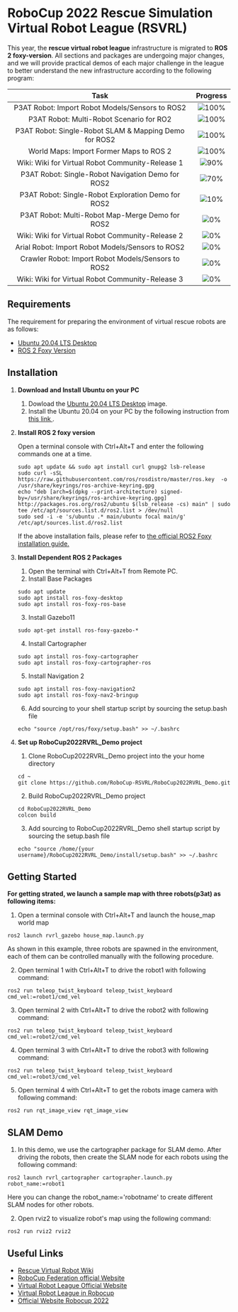 # RoboCup 2022 Rescue Simulation Virtual Robot League (RSVRL)

This year, the  <strong>rescue virtual robot league</strong> infrastructure is migrated to <strong>ROS 2 foxy-version</strong>. All sections and packages are undergoing major changes, and we will provide practical demos of each major challenge in the league to better understand the new infrastructure according to the following program:

    
| Task                                                        | Progress                                                 | 
| :-----------------:                                         | :----------------:                                   |
|P3AT Robot: Import Robot Models/Sensors to ROS2              | ![100%](https://progress-bar.dev/100?title=done)    |
|P3AT Robot: Multi-Robot Scenario  for RO2                    | ![100%](https://progress-bar.dev/100?title=done)    |
|P3AT Robot: Single-Robot SLAM & Mapping Demo for ROS2        | ![100%](https://progress-bar.dev/100?title=done)     |
|World Maps: Import Former Maps to ROS 2                      | ![100%](https://progress-bar.dev/100?title=done)    |
|Wiki: Wiki for Virtual Robot Community-Release 1             | ![90%](https://progress-bar.dev/90?title=progress)       |
|P3AT Robot: Single-Robot Navigation Demo for ROS2            | ![70%](https://progress-bar.dev/70?title=progress)       |
|P3AT Robot: Single-Robot Exploration Demo for ROS2           | ![10%](https://progress-bar.dev/10?title=progress)       |
|P3AT Robot: Multi-Robot Map-Merge Demo for ROS2              | ![0%](https://progress-bar.dev/0?title=to-do)         |
|Wiki: Wiki for Virtual Robot Community-Release 2             | ![0%](https://progress-bar.dev/0?title=to-do)       |
|Arial Robot: Import Robot Models/Sensors to ROS2             | ![0%](https://progress-bar.dev/0?title=to-do)         |
|Crawler Robot: Import Robot Models/Sensors to ROS2           | ![0%](https://progress-bar.dev/0?title=to-do)         |
|Wiki: Wiki for Virtual Robot Community-Release 3             | ![0%](https://progress-bar.dev/0?title=to-do)       |
    

## Requirements
The requirement for preparing the environment of virtual rescue robots are as follows:
- [Ubuntu 20.04 LTS Desktop](https://releases.ubuntu.com/20.04/)
- [ROS 2 Foxy Version](https://docs.ros.org/en/foxy/index.html)

## Installation
1. <strong> Download and Install Ubuntu on your PC </strong>
    1. Dowload the [Ubuntu 20.04 LTS Desktop](https://releases.ubuntu.com/20.04/) image.
    2. Install the Ubuntu 20.04 on your PC by the following instruction from [ this link ](https://ubuntu.com/tutorials/install-ubuntu-desktop#1-overview).

2. <strong> Install ROS 2 foxy version</strong> 
    
    Open a terminal console with Ctrl+Alt+T and enter the following commands one at a time. 
    ```
    sudo apt update && sudo apt install curl gnupg2 lsb-release
    sudo curl -sSL https://raw.githubusercontent.com/ros/rosdistro/master/ros.key  -o /usr/share/keyrings/ros-archive-keyring.gpg
    echo "deb [arch=$(dpkg --print-architecture) signed-by=/usr/share/keyrings/ros-archive-keyring.gpg] http://packages.ros.org/ros2/ubuntu $(lsb_release -cs) main" | sudo tee /etc/apt/sources.list.d/ros2.list > /dev/null
    sudo sed -i -e 's/ubuntu .* main/ubuntu focal main/g' /etc/apt/sources.list.d/ros2.list
    ```
    If the above installation fails, please refer to 
    [the official ROS2 Foxy installation guide.](https://index.ros.org/doc/ros2/Installation/Foxy/Linux-Install-Debians/)

3. <strong> Install Dependent ROS 2 Packages </strong>
    1. Open the terminal with Ctrl+Alt+T from Remote PC.
    2. Install Base Packages
    ```
    sudo apt update
    sudo apt install ros-foxy-desktop
    sudo apt install ros-foxy-ros-base
    ```
    3. Install Gazebo11
    ```
    sudo apt-get install ros-foxy-gazebo-*
    ```
    4. Install Cartographer
    ```
    sudo apt install ros-foxy-cartographer
    sudo apt install ros-foxy-cartographer-ros
    ```
    5. Install Navigation 2
    ```
    sudo apt install ros-foxy-navigation2
    sudo apt install ros-foxy-nav2-bringup
    ```
    6. Add sourcing to your shell startup script by sourcing the setup.bash file 
    ```
    echo "source /opt/ros/foxy/setup.bash" >> ~/.bashrc
    ```

4. <strong> Set up RoboCup2022RVRL_Demo project </strong>
    1. Clone RoboCup2022RVRL_Demo project into the your home directory
    ```
    cd ~
    git clone https://github.com/RoboCup-RSVRL/RoboCup2022RVRL_Demo.git
    ```
    2. Build RoboCup2022RVRL_Demo project
    ```
    cd RoboCup2022RVRL_Demo
    colcon build
    ```
    3. Add sourcing to RoboCup2022RVRL_Demo shell startup script by sourcing the setup.bash file 
    ```
    echo "source /home/{your username}/RoboCup2022RVRL_Demo/install/setup.bash" >> ~/.bashrc
    ```
    
## Getting Started
<strong> For getting strated, we launch a sample map with three robots(p3at) as following items: </strong>
1. Open a terminal console with Ctrl+Alt+T and launch the house_map world map
```
ros2 launch rvrl_gazebo house_map.launch.py
```
As shown in this example, three robots are spawned in the environment, each of them can be controlled manually with the following procedure.
    
2. Open terminal 1 with Ctrl+Alt+T to drive the robot1 with following command:
```
ros2 run teleop_twist_keyboard teleop_twist_keyboard cmd_vel:=robot1/cmd_vel
```
3. Open terminal 2 with Ctrl+Alt+T to drive the robot2 with following command: 
```
ros2 run teleop_twist_keyboard teleop_twist_keyboard cmd_vel:=robot2/cmd_vel
```
4. Open terminal 3 with Ctrl+Alt+T to drive the robot3 with following command:
```
ros2 run teleop_twist_keyboard teleop_twist_keyboard cmd_vel:=robot3/cmd_vel
```
5. Open terminal 4 with Ctrl+Alt+T to get the robots image camera with following command:
```
ros2 run rqt_image_view rqt_image_view
```
## SLAM Demo
1. In this demo, we use the cartographer package for SLAM demo. After driving the robots, then create the SLAM node for each robots using the following command:
```
ros2 launch rvrl_cartographer cartographer.launch.py robot_name:=robot1
```

Here you can change the robot_name:='robotname' to create different SLAM nodes for other robots.

2. Open rviz2 to visualize robot's map using the following command:
```
ros2 run rviz2 rviz2
```


## Useful Links

* [Rescue Virtual Robot Wiki](https://robocup-rsvrl.github.io/)
* [RoboCup Federation official Website](https://www.robocup.org/)
* [Virtual Robot League Official Website](https://rescuesim.robocup.org/competitions/virtual-robot-competition/)
* [Virtual Robot League in Robocup](https://www.robocup.org/leagues/27)
* [Official Website Robocup 2022](https://2022.robocup.org/)







